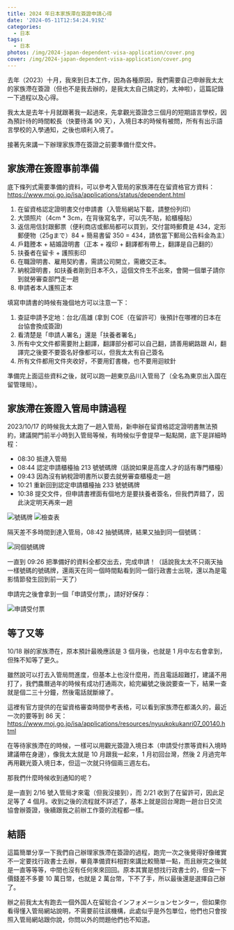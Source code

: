 ```yaml
---
title: 2024 年日本家族滯在簽證申請心得
date: '2024-05-11T12:54:24.919Z'
categories:
  - 日本
tags:
  - 日本
photos: /img/2024-japan-dependent-visa-application/cover.png
cover: /img/2024-japan-dependent-visa-application/cover.png
---
```


去年（2023）十月，我來到日本工作，因為各種原因，我們需要自己申辦我太太的家族滯在簽證（但也不是我去辦的，是我太太自己搞定的，太神啦），這篇記錄一下過程以及心得。

我太太是去年十月就跟著我一起過來，先拿觀光簽證念三個月的短期語言學校，因為預計待的時間較長（快要待滿 90 天），入境日本的時候有被問，所有有出示語言學校的入學通知，之後也順利入境了。

接著先來講一下辦理家族滯在簽證之前要準備什麼文件。

## 家族滯在簽證事前準備

底下條列式需要準備的資料，可以參考入管局的家族滞在在留資格官方資料：
https://www.moj.go.jp/isa/applications/status/dependent.html

1. 在留資格認定證明書交付申請書（入管局網站下載，請整份列印）
2. 大頭照片（4cm * 3cm，在背後寫名字，可以先不貼，給櫃檯貼）
3. 返信用信封跟郵票（便利商店或郵局都可以買到，交付當時郵費是 434，定形郵便物（25gまで）84 + 簡易書留 350 = 434，請依當下郵局公告料金為主）
4. 戶籍謄本 + 結婚證明書（正本 + 複印 + 翻譯都有帶上，翻譯是自己翻的）
5. 扶養者在留卡 + 護照影印
6. 在職證明書、雇用契約書，需請公司開立，需繳交正本。
7. 納稅證明書，如扶養者剛到日本不久，這個文件生不出來，會開一個單子請你到就勞審查部門走一趟
8. 申請者本人護照正本

填寫申請書的時候有幾個地方可以注意一下：

1. 查証申請予定地：台北/高雄 (拿到 COE（在留許可）後預計在哪裡的日本在台協會換成簽證)
2. 看清楚是「申請人署名」還是「扶養者署名」
3. 所有中文文件都需要附上翻譯，翻譯部分都可以自己翻，請善用網路跟 AI，翻譯完之後要不要簽名好像都可以，但我太太有自己簽名
4. 所有文件都用文件夾收好，不要用釘書機，也不要用迴紋針

準備完上面這些資料之後，就可以跑一趟東京品川入管局了（全名為東京出入国在留管理局）。

## 家族滯在簽證入管局申請過程

2023/10/17 的時候我太太跑了一趟入管局，新申辦在留資格認定證明書無法預約，建議開門前半小時到入管局等候，有時候似乎會提早一點點開，底下是詳細時程：

* 08:30 抵達入管局
* 08:44 認定申請櫃檯抽 213 號號碼牌（話說如果是高度人才的話有專門櫃檯）
* 09:43 因為沒有納稅證明書所以要去就勞審查櫃檯走一趟
* 10:21 重新回到認定申請櫃檯抽 233 號號碼牌
* 10:38 提交文件，但申請書裡面有個地方是要扶養者簽名，但我們弄錯了，因此決定明天再來一趟

![號碼牌](/img/2024-japan-dependent-visa-application/p1.jpg)
![檢查表](/img/2024-japan-dependent-visa-application/p2.jpg)

隔天差不多時間到達入管局，08:42 抽號碼牌，結果又抽到同一個號碼：

![同個號碼牌](/img/2024-japan-dependent-visa-application/p3.jpg)

一直到 09:26 把準備好的資料全都交出去，完成申請！（話說我太太不只兩天抽一樣號碼的號碼牌，還兩天在同一個時間點看到同一個行政書士出現，還以為是電影情節發生回到前一天了）

申請完之後會拿到一個「申請受付票」，請好好保存：

![申請受付票](/img/2024-japan-dependent-visa-application/p4.jpg)

## 等了又等

10/18 辦的家族滯在，原本預計最晚應該是 3 個月後，也就是 1 月中左右會拿到，但殊不知等了更久。

雖然說可以打去入管局問進度，但基本上也沒什麼用，而且電話超難打，建議不用打了，我們農曆過年的時候有成功打通兩次，給完編號之後說要查一下，結果一查就是個二三十分鐘，然後電話就斷線了。

這裡有官方提供的在留資格審查時間參考表格，可以看到家族滯在都滿久的，最近一次的要等到 86 天：https://www.moj.go.jp/isa/applications/resources/nyuukokukanri07_00140.html

在等待家族滯在的時候，一樣可以用觀光簽證入境日本（申請受付票等資料入境時建議帶在身邊），像我太太就是 10 月跟我一起來，1 月初回台灣，然後 2 月過完年再用觀光簽入境日本，但這一次就只待個兩三週左右。

那我們什麼時候收到通知的呢？

是一直到 2/16 號入管局才來電（但我沒接到），而 2/21 收到了在留許可，因此足足等了 4 個月。收到之後的流程就不詳述了，基本上就是回台灣跑一趟台日交流協會辦簽證，後續跟我之前辦工作簽的流程都一樣。

## 結語

這篇簡單分享一下我們自己辦理家族滯在簽證的過程，跑完一次之後覺得好像確實不一定要找行政書士去辦，畢竟準備資料相對來講比較簡單一點，而且辦完之後就是一直等等等，中間也沒有任何來來回回。原本其實是想找行政書士的，但查一下價錢差不多要 10 萬日幣，也就是 2 萬台幣，下不了手，所以最後還是選擇自己辦了。

辦之前我太太有跑去一個外国人在留総合インフォメーションセンター，但如果你看得懂入管局網站說明，不需要前往該機構，此處似乎是外包單位，他們也只會按照入管局網站跟你說，你問以外的問題他們也不知道。
